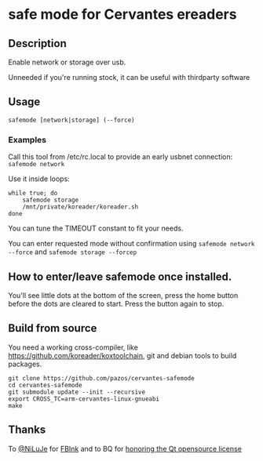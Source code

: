 # safe mode for Cervantes ereaders

## Description

Enable network or storage over usb. 

Unneeded if you're running stock, it can be useful with thirdparty software

## Usage

`safemode [network|storage] (--force)`

### Examples

Call this tool from /etc/rc.local to provide an early usbnet connection: `safemode network`

Use it inside loops:
```
while true; do
    safemode storage
    /mnt/private/koreader/koreader.sh
done
```
You can tune the TIMEOUT constant to fit your needs.

You can enter requested mode without confirmation using `safemode network --force` and `safemode storage --forcep`

## How to enter/leave safemode once installed.

You'll see little dots at the bottom of the screen, press the home button before the dots are cleared to start.
Press the button again to stop.

## Build from source

You need a working cross-compiler, like https://github.com/koreader/koxtoolchain, git
and debian tools to build packages.

```
git clone https://github.com/pazos/cervantes-safemode
cd cervantes-safemode
git submodule update --init --recursive
export CROSS_TC=arm-cervantes-linux-gnueabi
make
```

## Thanks

To [@NiLuJe](https://github.com/NiLuJe) for [FBInk](https://github.com/NiLuJe/FBInk) and to BQ for [honoring the Qt opensource license](https://github.com/search?q=org%3Abq+cervantes&unscoped_q=cervantes)
